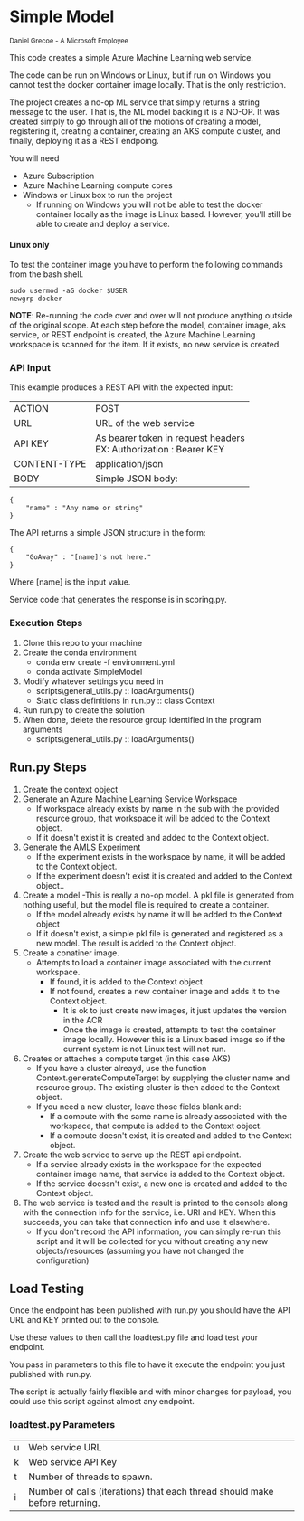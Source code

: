 # Simple Model
<sup> Daniel Grecoe - A Microsoft Employee</sup>

This code creates a simple Azure Machine Learning web service. 

The code can be run on Windows or Linux, but if run on Windows you cannot test the docker container image locally. That is the only restriction.

The project creates a no-op ML service that simply returns a string message to the user. That is, the ML model backing it is a NO-OP. It was created simply to go through all of the motions of creating a model, registering it, creating a container, creating an AKS compute cluster, and finally, deploying it as a REST endpoing. 

You will need
- Azure Subscription 
- Azure Machine Learning compute cores
- Windows or Linux box to run the project
    - If running on Windows you will not be able to test the docker container locally as the image is Linux based. However, you'll still be able to create and deploy a service.

#### Linux only
To test the container image you have to perform the following commands from the bash shell.

```
sudo usermod -aG docker $USER
newgrp docker
```

<b>NOTE</b>: Re-running the code over and over will not produce anything outside of the original scope. At each step before the model, container image, aks service, or REST endpoint is created, the Azure Machine Learning workspace is scanned for the item. If it exists, no new service is created. 

### API Input
This example produces a REST API with the expected input:

|||
|----|----|
|ACTION|POST|
|URL| URL of the web service|
|API KEY| As bearer token in request headers <br> EX: Authorization : Bearer KEY|
|CONTENT-TYPE|application/json|
|BODY|Simple JSON body:
```
{
    "name" : "Any name or string"
}
```

The API returns a simple JSON structure in the form:
```
{
    "GoAway" : "[name]'s not here."
}
```
Where [name] is the input value. 

Service code that generates the response is in scoring.py.

### Execution Steps
1. Clone this repo to your machine
2. Create the conda environment
    - conda env create -f environment.yml
    - conda activate SimpleModel
3. Modify whatever settings you need in
    - scripts\general_utils.py :: loadArguments()
    - Static class definitions in run.py :: class Context
4. Run run.py to create the solution
5. When done, delete the resource group identified in the program arguments
    - scripts\general_utils.py :: loadArguments()

## Run.py Steps
1. Create the context object
2. Generate an Azure Machine Learning Service Workspace
    - If workspace already exists by name in the sub with the provided resource group, that workspace it will be added to the Context object. 
    - If it doesn't exist it is created and added to the Context object.
3. Generate the AMLS Experiment
    - If the experiment exists in the workspace by name, it will be added to the Context object.
    - If the experiment doesn't exist it is created and added to the Context object..
4. Create a model
    -This is really a no-op model. A pkl file is generated from nothing useful, but the model file is required to create a container.
    - If the model already exists by name it will be added to the Context object
    - If it doesn't exist, a simple pkl file is generated and registered as a new model. The result is added to the Context object.
5. Create a conatiner image. 
    - Attempts to load a container image associated with the current workspace. 
        - If found, it is added to the Context object
        - If not found, creates a new container image and adds it to the Context object.
            - It is ok to just create new images, it just updates the version in the ACR
            - Once the image is created, attempts to test the container image locally. However this is a Linux based image so if the current system is not Linux test will not run. 
6. Creates or attaches a compute target (in this case AKS)
    - If you have a cluster alreayd, use the function Context.generateComputeTarget by supplying the cluster name and resource group. The existing cluster is then added to the Context object.
    - If you need a new cluster, leave those fields blank and:
        - If a compute with the same name is already associated with the workspace, that compute is added to the Context object.
        - If a compute doesn't exist, it is created and added to the Context object.
7. Create the web service to serve up the REST api endpoint.
    - If a service already exists in the workspace for the expected container image name, that service is added to the Context object.
    - If the service doessn't exist, a new one is created and added to the Context object.
8. The web service is tested and the result is printed to the console along with the connection info for the service, i.e. URI and KEY. When this succeeds, you can take that connection info and use it elsewhere. 
    - If you don't record the API information, you can simply re-run this script and it will be collected for you without creating any new objects/resources (assuming you have not changed the configuration)

## Load Testing
Once the endpoint has been published with run.py you should have the API URL and KEY printed out to the console. 

Use these values to then call the loadtest.py file and load test your endpoint. 

You pass in parameters to this file to have it execute the endpoint you just published with run.py. 

The script is actually fairly flexible and with minor changes for payload, you could use this script against almost any endpoint. 

### loadtest.py Parameters
|||
|---|---|
|u|Web service URL|
|k|Web service API Key|
|t|Number of threads to spawn.|
|i|Number of calls (iterations) that each thread should make before returning.|
